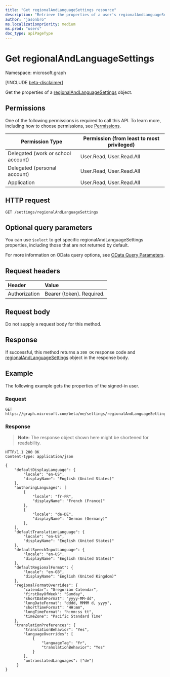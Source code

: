 ```yaml
---
title: "Get regionalAndLanguageSettings resource"
description: "Retrieve the properties of a user's regionalAndLanguageSettings"
author: "jasonbro"
ms.localizationpriority: medium
ms.prod: "users"
doc_type: apiPageType
---
```


# Get regionalAndLanguageSettings

Namespace: microsoft.graph

[!INCLUDE [beta-disclaimer](../../includes/beta-disclaimer.md)]

Get the properties of a [regionalAndLanguageSettings](../resources/regionalAndLanguageSettings.md) object.

## Permissions
One of the following permissions is required to call this API. To learn more, including how to choose permissions, see [Permissions](/graph/permissions-reference).

|Permission Type                   |Permission (from least to most privileged)     |
|----------------------------------|---------------------------------------------- |
|Delegated (work or school account)|User.Read, User.Read.All                        |
|Delegated (personal account)      |User.Read, User.Read.All              |
|Application                       |User.Read, User.Read.All              |

## HTTP request
<!-- { "blockType": "ignored" } -->
```http
GET /settings/regionalAndLanguageSettings
```
## Optional query parameters
You can use `$select` to get specific regionalAndLanguageSettings properties, including those that are not returned by default.

For more information on OData query options, see [OData Query Parameters](/graph/query-parameters).

## Request headers
| Header       | Value|
|:-----------|:------|
| Authorization  | Bearer {token}. Required.|

## Request body
Do not supply a request body for this method.

## Response

If successful, this method returns a `200 OK` response code and [regionalAndLanguageSettings](../resources/regionalandlanguagesettings.md) object in the response body.

## Example

The following example gets the properties of the signed-in user.

### Request

<!-- {
  "blockType": "request",
  "name": "get_regionalAndLanguageSettings"
}-->
```msgraph-interactive
GET https://graph.microsoft.com/beta/me/settings/regionalAndLanguageSettings
```


### Response

>**Note:** The response object shown here might be shortened for readability.

<!-- {
  "blockType": "response",
  "truncated": true,
  "@odata.type": "microsoft.graph.regionalAndLanguageSettings",
  "name": "get_regionalAndLanguageSettings"
} -->
```http
HTTP/1.1 200 OK
Content-type: application/json

{
    "defaultDisplayLanguage": {
        "locale": "en-US",
        "displayName": "English (United States)"
    },
    "authoringLanguages": [
        {
            "locale": "fr-FR",
            "displayName": "French (France)"
        },
        {
            "locale": "de-DE",
            "displayName": "German (Germany)"
        },
    ],
    "defaultTranslationLanguage": {
        "locale": "en-US",
        "displayName": "English (United States)"
    },
    "defaultSpeechInputLanguage": {
        "locale": "en-US",
        "displayName": "English (United States)"
    },
    "defaultRegionalFormat": {
        "locale": "en-GB",
        "displayName": "English (United Kingdom)"
    },
    "regionalFormatOverrides": {
        "calendar": "Gregorian Calendar",
        "firstDayOfWeek": "Sunday",
        "shortDateFormat": "yyyy-MM-dd",
        "longDateFormat": "dddd, MMMM d, yyyy",
        "shortTimeFormat": "HH:mm",
        "longTimeFormat": "h:mm:ss tt",
        "timeZone": "Pacific Standard Time"
    },
    "translationPreferences": {
        "translationBehavior": "Yes",
        "languageOverrides": [
            {
                "languageTag": "fr",
                "translationBehavior": "Yes" 
            }
        ],
        "untranslatedLanguages": ["de"]
     }
}
```

<!--
{
  "type": "#page.annotation",
  "description": "Get regionalAndLanguageSettings",
  "keywords": "",
  "section": "documentation",
  "tocPath": "",
  "suppressions": [
  ]
}
-->


